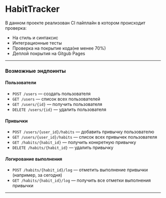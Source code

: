 # HabitTracker

В данном проекте реализован CI пайплайн в котором происходит проверка:
- На стиль и синтаксис
- Интеграционные тесты
- Проверка на покрытие кода(не менее 70%)
- Деплой покрытия на Gitgub Pages

---

### Возможные эндпоинты

#### Пользователи

* `POST /users` — создать пользователя
* `GET /users` — список всех пользователей
* `GET /users/{id}` — получить пользователя
* `DELETE /users/{id}` — удалить пользователя

#### Привычки

* `POST /users/{user_id}/habits` — добавить привычку пользователю
* `GET /users/{user_id}/habits` — список всех привычек пользователя
* `GET /habits/{habit_id}` — получить конкретную привычку
* `DELETE /habits/{habit_id}` — удалить привычку

#### Логирование выполнения

* `POST /habits/{habit_id}/log` — отметить выполнение привычки (например, за сегодня)
* `GET /habits/{habit_id}/log` — получить все отметки выполнения привычки

---

